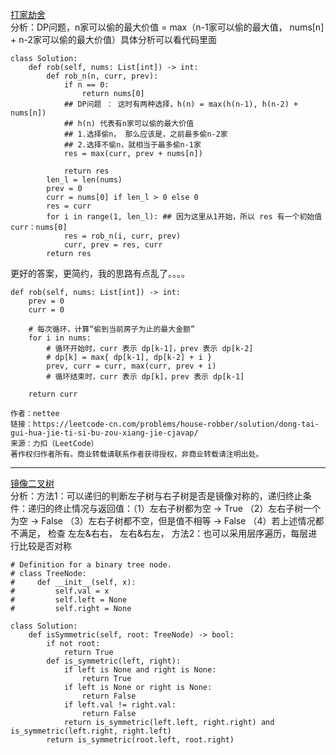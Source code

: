 [打家劫舍](https://leetcode-cn.com/problems/house-robber/)    
分析：DP问题，n家可以偷的最大价值 = max（n-1家可以偷的最大值， nums[n] + n-2家可以偷的最大价值）具体分析可以看代码里面       
```python3
class Solution:
    def rob(self, nums: List[int]) -> int:
        def rob_n(n, curr, prev):
            if n == 0:
                return nums[0]
            ## DP问题 ： 这时有两种选择，h(n) = max(h(n-1), h(n-2) + nums[n])
            ## h(n) 代表有n家可以偷的最大价值 
            ## 1.选择偷n， 那么应该是，之前最多偷n-2家
            ## 2.选择不偷n，就相当于最多偷n-1家
            res = max(curr, prev + nums[n])
            
            return res
        len_l = len(nums)
        prev = 0
        curr = nums[0] if len_l > 0 else 0
        res = curr
        for i in range(1, len_l): ## 因为这里从1开始，所以 res 有一个初始值 curr：nums[0]
            res = rob_n(i, curr, prev)
            curr, prev = res, curr
        return res
```
更好的答案，更简约，我的思路有点乱了。。。。    
```python3
def rob(self, nums: List[int]) -> int:
    prev = 0
    curr = 0
    
    # 每次循环，计算“偷到当前房子为止的最大金额”
    for i in nums:
        # 循环开始时，curr 表示 dp[k-1]，prev 表示 dp[k-2]
        # dp[k] = max{ dp[k-1], dp[k-2] + i }
        prev, curr = curr, max(curr, prev + i)
        # 循环结束时，curr 表示 dp[k]，prev 表示 dp[k-1]

    return curr

作者：nettee
链接：https://leetcode-cn.com/problems/house-robber/solution/dong-tai-gui-hua-jie-ti-si-bu-zou-xiang-jie-cjavap/
来源：力扣（LeetCode）
著作权归作者所有。商业转载请联系作者获得授权，非商业转载请注明出处。
```
---    
[镜像二叉树](https://leetcode-cn.com/problems/symmetric-tree/)    
分析：方法1：可以递归的判断左子树与右子树是否是镜像对称的，递归终止条件：递归的终止情况与返回值：（1）左右子树都为空 → True （2）左右子树一个为空 → False （3）左右子树都不空，但是值不相等 → False （4）若上述情况都不满足， 检查 左左&右右， 左右&右左， 方法2：也可以采用层序遍历，每层进行比较是否对称    
```python3
# Definition for a binary tree node.
# class TreeNode:
#     def __init__(self, x):
#         self.val = x
#         self.left = None
#         self.right = None

class Solution:
    def isSymmetric(self, root: TreeNode) -> bool:
        if not root:
            return True
        def is_symmetric(left, right):
            if left is None and right is None:
                return True 
            if left is None or right is None:
                return False
            if left.val != right.val:
                return False
            return is_symmetric(left.left, right.right) and is_symmetric(left.right, right.left)
        return is_symmetric(root.left, root.right)

        
            

```
